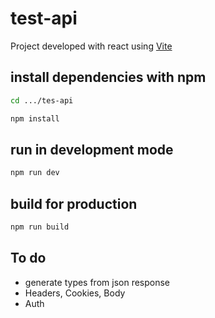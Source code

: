 # test-api

Project developed with react using [Vite](https://vitejs.dev/)


## install dependencies with npm

```sh
cd .../tes-api

npm install
```

## run in development mode

```sh
npm run dev
```

## build for production

```sh
npm run build
```

## To do
- generate types from json response
- Headers, Cookies, Body
- Auth